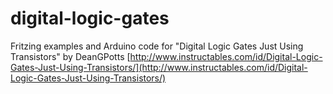 # digital-logic-gates
Fritzing examples and Arduino code for "Digital Logic Gates Just Using Transistors" by DeanGPotts [http://www.instructables.com/id/Digital-Logic-Gates-Just-Using-Transistors/](http://www.instructables.com/id/Digital-Logic-Gates-Just-Using-Transistors/)
